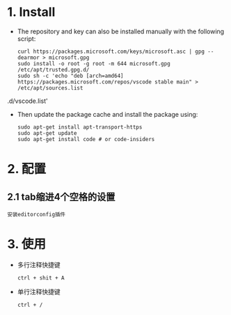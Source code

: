 
# 1. Install 
 - The repository and key can also be installed manually with the following script:
	```
    curl https://packages.microsoft.com/keys/microsoft.asc | gpg --dearmor > microsoft.gpg
    sudo install -o root -g root -m 644 microsoft.gpg /etc/apt/trusted.gpg.d/
    sudo sh -c 'echo "deb [arch=amd64] https://packages.microsoft.com/repos/vscode stable main" > /etc/apt/sources.list
    ```
.d/vscode.list'

 - Then update the package cache and install the package using:
	```
    sudo apt-get install apt-transport-https
    sudo apt-get update
    sudo apt-get install code # or code-insiders
    ```
# 2. 配置
## 2.1 tab缩进4个空格的设置

    安装editorconfig插件
    
# 3. 使用    

 - 多行注释快捷键
	```
    ctrl + shit + A	 
	```
 - 单行注释快捷键
	```
    ctrl + /
	```
<!--stackedit_data:
eyJoaXN0b3J5IjpbMTcwMzcyNzMxMSwtMTcyMzMxNzUzMiwyNj
cwNTgwMDMsNjEyMzQzNTMxLC01OTg4NzUwMzIsNzMwOTk4MTE2
XX0=
-->